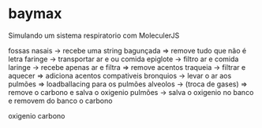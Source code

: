 # baymax
 Simulando um sistema respiratorio com MoleculerJS

 fossas nasais -> recebe uma string bagunçada => remove tudo que não é letra
faringe -> transportar ar e ou comida
epiglote -> filtro ar e comida
laringe -> recebe apenas ar e filtra => remove acentos
traqueia -> filtrar e aquecer => adiciona acentos compativeis
bronquios -> levar o ar aos pulmões => loadballacing para os pulmões
alveolos -> (troca de gases) => remove o carbono e salva o oxigenio
pulmões -> salva o oxigenio no banco e removem do banco o carbono

oxigenio
carbono